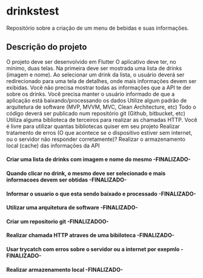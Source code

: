 # drinkstest

Repositório sobre a criação de um menu de bebidas e suas informações.

## Descrição do projeto

O projeto deve ser desenvolvido em Flutter
O aplicativo deve ter, no mínimo, duas telas. Na primeira deve ser mostrada uma lista de drinks (imagem e nome). Ao selecionar um drink da lista, o usuário deverá ser redirecionado para uma tela de detalhes, onde mais informações devem ser exibidas. Você não precisa mostrar todas as informações que a API te der sobre os drinks.
Você precisa manter o usuário informado de que a aplicação está baixando/processando os dados
Utilize algum padrão de arquitetura de software (MVP, MVVM, MVC, Clean Architecture, etc)
Todo o código deverá ser publicado num repositório git (Github, bitbucket, etc)
Utiliza alguma biblioteca de terceiros para realizar as chamadas HTTP. Você é livre para utilizar quantas bibliotecas quiser em seu projeto
Realizar tratamento de erros
(O que acontece se o dispositivo estiver sem internet, ou o servidor não responder corretamente)?
Realizar o armazenamento local (cache) das informações da API

#### Criar uma lista de drinks com imagem e nome do mesmo -FINALIZADO-
#### Quando clicar no drink, o mesmo deve ser selecionado e mais informacoes devem ser obtidas -FINALIZADO-
#### Informar o usuario o que esta sendo baixado e processado -FINALIZADO-
#### Utilizar uma arquitetura de software -FINALIZADO-
#### Criar um repositorio git -FINALIZADOO-
#### Realizar chamada HTTP atraves de uma bibiloteca -FINALIZADO-
#### Usar trycatch com erros sobre o servidor ou a internet por exepmlo -FINALIZADO-
#### Realizar armazenamento local -FINALIZADO-
